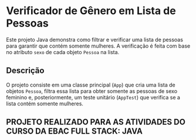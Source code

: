 # Verificador de Gênero em Lista de Pessoas

Este projeto Java demonstra como filtrar e verificar uma lista de pessoas para garantir que contém somente mulheres. A verificação é feita com base no atributo `sexo` de cada objeto `Pessoa` na lista.

## Descrição

O projeto consiste em uma classe principal (`App`) que cria uma lista de objetos `Pessoa`, filtra essa lista para obter somente as pessoas de sexo feminino e, posteriormente, um teste unitário (`AppTest`) que verifica se a lista contém somente mulheres.



## PROJETO REALIZADO PARA AS ATIVIDADES DO CURSO DA EBAC FULL STACK: JAVA
